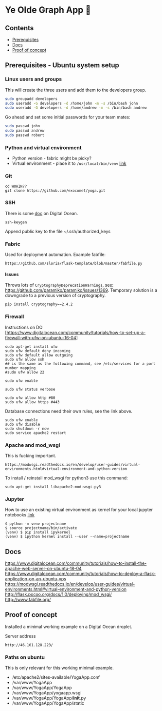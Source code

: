 # Ye Olde Graph App 🧘

## Contents

- [Prerequisites](#yoga-prereq)
- [Docs](#yoga-docs)
- [Proof of concept](#yoga-proofconcept)

<a id="yoga-prereq"></a>

## Prerequisites - Ubuntu system setup

### Linux users and groups

This will create the three users and add them to the developers group.

```bash
sudo groupadd developers
sudo useradd -G developers -d /home/john -m -s /bin/bash john
sudo useradd -G developers -d /home/andrew -m -s /bin/bash andrew
```

Go ahead and set some initial passwords for your team mates:

```bash
sudo passwd john
sudo passwd andrew
sudo passwd robert
```


### Python and virtual environment

- Python version - fabric might be picky?
- Virtual environment - place it to `/usr/local/bin/venv`
 [link](https://unix.stackexchange.com/questions/8656/usr-bin-vs-usr-local-bin-on-linux)


### Git

    cd WOHIN??
    git clone https://github.com/exocomet/yoga.git

### SSH

There is some [doc](https://www.digitalocean.com/community/tutorials/how-to-set-up-ssh-keys-on-ubuntu-1604)
on Digital Ocean.

    ssh-keygen

Append public key to the file ~/.ssh/authorized_keys


### Fabric

Used for deployment automation. Example fabfile:

    https://github.com/sloria/flask-template/blob/master/fabfile.py

#### Issues

Throws lots of `CryptographyDeprecationWarnings`, see: https://github.com/paramiko/paramiko/issues/1369. Temporary solution is a downgrade to a previous version of cryptography.

    pip install cryptography==2.4.2


### Firewall

Instructions on DO [https://www.digitalocean.com/community/tutorials/how-to-set-up-a-firewall-with-ufw-on-ubuntu-16-04]

    sudo apt-get install ufw
    sudo ufw default deny incoming
    sudo ufw default allow outgoing
    sudo ufw allow ssh
    ## is the same as the following command, see /etc/services for a port number mapping
    #sudo ufw allow 22

    sudo ufw enable

    sudo ufw status verbose

    sudo ufw allow http #80
    sudo ufw allow https #443

Database connections need their own rules, see the link above.

    sudo ufw enable
    sudo ufw disable
    sudo shutdown -r now
    sudo service apache2 restart


### Apache and mod_wsgi

This is fucking important.

    https://modwsgi.readthedocs.io/en/develop/user-guides/virtual-environments.html#virtual-environment-and-python-version

To install / reinstall mod_wsgi for python3 use this command:

    sudo apt-get install libapache2-mod-wsgi-py3


### Jupyter

How to use an existing virtual environment as kernel for your local jupyter notebooks [link][jupyter_venv]

    $ python -m venv projectname
    $ source projectname/bin/activate
    (venv) $ pip install ipykernel
    (venv) $ ipython kernel install --user --name=projectname

[jupyter_venv]: https://anbasile.github.io/programming/2017/06/25/jupyter-venv/




<a id="yoga-docs"></a>

## Docs

https://www.digitalocean.com/community/tutorials/how-to-install-the-apache-web-server-on-ubuntu-18-04
https://www.digitalocean.com/community/tutorials/how-to-deploy-a-flask-application-on-an-ubuntu-vps
https://modwsgi.readthedocs.io/en/develop/user-guides/virtual-environments.html#virtual-environment-and-python-version
http://flask.pocoo.org/docs/1.0/deploying/mod_wsgi/
http://www.fabfile.org/



<a id="yoga-proofconcept"></a>

## Proof of concept

Installed a minimal working example on a Digital Ocean droplet.

Server address

    http://46.101.128.223/


### Paths on ubuntu

This is only relevant for this working minimal example.

 - /etc/apache2/sites-available/YogaApp.conf
 - /var/www/YogaApp
 - /var/www/YogaApp/YogaApp
 - /var/www/YogaApp/yogaapp.wsgi
 - /var/www/YogaApp/YogaApp/__init__.py
 - /var/www/YogaApp/YogaApp/static

